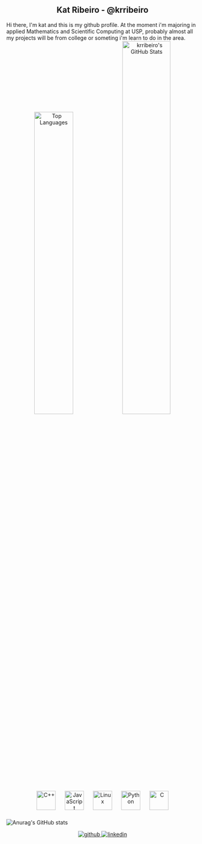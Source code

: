## <div align="center"> Kat Ribeiro - @krribeiro
<div>
Hi there, I'm kat and this is my github profile. At the moment i'm majoring in applied Mathematics and Scientific Computing at USP, probably almost all my projects will be from college or someting i'm learn to do in the area.
</div>



<div align="center">

  <img width="45%" src="https://github-readme-stats.vercel.app/api/top-langs/?username=krribeiro&layout=compact&bg_color=00000000&text_color=A9A9A9&title_color=D3D3D3&border_color=A9A9A9" alt="Top Languages">


  <a href="https://awesome-github-stats.azurewebsites.net/user-stats/krribeiro?cardType=github&theme=tokyonight&preferLogin=true">
    <img width="50%" alt="krribeiro's GitHub Stats" src="https://awesome-github-stats.azurewebsites.net/user-stats/krribeiro?cardType=github&theme=tokyonight&preferLogin=true&Background=00000000&Text=D3D3D3&Title=D3D3D3&Ring=D3D3D3&Border=D3D3D3">
  </a>

</div>

<div align="center">
<a href="https://www.cplusplus.com/" target="_blank"><img style="margin: 10px" src="https://profilinator.rishav.dev/skills-assets/cplusplus-original.svg" alt="C++" height="50" /></a>  
<a href="https://www.javascript.com/" target="_blank"><img style="margin: 10px" src="https://profilinator.rishav.dev/skills-assets/javascript-original.svg" alt="JavaScript" height="50" /></a>  
<a href="https://www.linux.org/" target="_blank"><img style="margin: 10px" src="https://profilinator.rishav.dev/skills-assets/linux-original.svg" alt="Linux" height="50" /></a>  
<a href="https://www.python.org/" target="_blank"><img style="margin: 10px" src="https://profilinator.rishav.dev/skills-assets/python-original.svg" alt="Python" height="50" /></a>  
<a href="https://www.cprogramming.com/" target="_blank"><img style="margin: 10px" src="https://profilinator.rishav.dev/skills-assets/c-original.svg" alt="C" height="50" /></a> 

</div>

![Anurag's GitHub stats](https://github-readme-stats.vercel.app/api?username=anuraghazra&show_icons=true&theme=radical)

<div align="center">
<a href="https://github.com/k-rribeiro" target="_blank">
<img src=https://img.shields.io/badge/github-%2324292e.svg?&style=for-the-badge&logo=github&logoColor=white alt=github style="margin-bottom: 5px;" />
</a>
 
 <a href="https://www.linkedin.com/in/katlyn-ribeiro-96a32923a/" target="_blank">
<img src=https://img.shields.io/badge/linkedin-%231E77B5.svg?&style=for-the-badge&logo=linkedin&logoColor=white alt=linkedin style="margin-bottom: 5px;" />
</a>
</div>  
